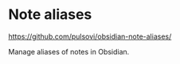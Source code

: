# Note aliases

https://github.com/pulsovi/obsidian-note-aliases/

Manage aliases of notes in Obsidian.
